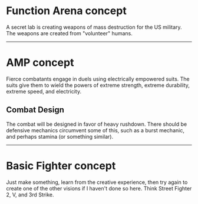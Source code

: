 # Function Arena concept

A secret lab is creating weapons of mass destruction for the US military. The weapons are created from "volunteer" humans.

---

# AMP concept

Fierce combatants engage in duels using electrically empowered suits. The suits give them to wield the powers of extreme strength, extreme durability, extreme speed, and electricity.

## Combat Design

The combat will be designed in favor of heavy rushdown. There should be defensive mechanics circumvent some of this, such as a burst mechanic, and perhaps stamina (or something similar).

---

# Basic Fighter concept

Just make something, learn from the creative experience, then try again to create one of the other visions if I haven't done so here. Think Street Fighter 2, V, and 3rd Strike.
